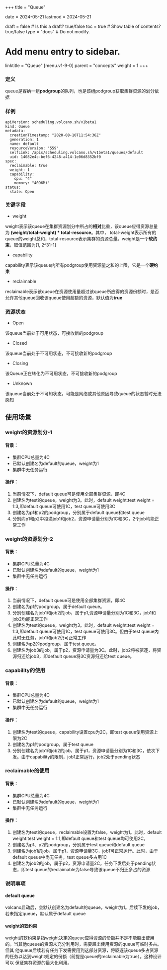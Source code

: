 +++
title =  "Queue"

date = 2024-05-21
lastmod = 2024-05-21

draft = false  # Is this a draft? true/false
toc = true  # Show table of contents? true/false
type = "docs"  # Do not modify.

# Add menu entry to sidebar.
linktitle = "Queue"
[menu.v1-9-0]
  parent = "concepts"
  weight = 1
+++

### 定义
queue是容纳一组**podgroup**的队列，也是该组podgroup获取集群资源的划分依据

### 样例
```shell
apiVersion: scheduling.volcano.sh/v1beta1
kind: Queue
metadata:
  creationTimestamp: "2020-08-10T11:54:36Z"
  generation: 1
  name: default
  resourceVersion: "559"
  selfLink: /apis/scheduling.volcano.sh/v1beta1/queues/default
  uid: 14082e4c-bef6-4248-a414-1e06d8352bf0
spec:
  reclaimable: true
  weight: 1
  capability:
    cpu: "4"
    memory: "4096Mi"
status:
  state: Open
```

### 关键字段
* weight

weight表示该queue在集群资源划分中所占的**相对**比重，该queue应得资源总量为 **(weight/total-weight) * total-resource**。其中，
total-weight表示所有的queue的weight总和，total-resource表示集群的资源总量。weight是一个**软约束**，取值范围为[1, 2^31-1]

* capability

capability表示该queue内所有podgroup使用资源量之和的上限，它是一个**硬约束**

* reclaimable

reclaimable表示该queue在资源使用量超过该queue所应得的资源份额时，是否允许其他queue回收该queue使用超额的资源，默认值为**true**

### 资源状态
* Open

该queue当前处于可用状态，可接收新的podgroup

* Closed

该queue当前处于不可用状态，不可接收新的podgroup

* Closing

该Queue正在转化为不可用状态，不可接收新的podgroup

* Unknown

该queue当前处于不可知状态，可能是网络或其他原因导致queue的状态暂时无法感知

## 使用场景
###  weight的资源划分-1

#### 背景：
* 集群CPU总量为4C
* 已默认创建名为default的queue，weight为1
*  集群中无任务运行

#### 操作：
1. 当前情况下，default queue可是使用全部集群资源，即4C
2. 创建名为test的queue，weight为3。此时，default weight:test weight = 1:3,即default queue可使用1C，test queue可使用3C
3. 创建名为p1和p2的podgroup，分别属于default queue和test queue
4. 分别向p1和p2中投递job1和job2，资源申请量分别为1C和3C，2个job均能正常工作

###  weight的资源划分-2

#### 背景：
*  集群CPU总量为4C
*  已默认创建名为default的queue，weight为1
*  集群中无任务运行

#### 操作：
1. 当前情况下，default queue可是使用全部集群资源，即4C
2. 创建名为p1的podgroup，属于default queue。
3. 分别创建名为job1和job2的job，属于p1,资源申请量分别为1C和3C，job1和job2均能正常工作
4. 创建名为test的queue，weight为3。此时，default weight:test weight = 1:3,即default queue可使用1C，test queue可使用3C。但由于test
queue内此时无任务，job1和job2仍可正常工作
5. 创建名为p2的podgroup，属于test queue。
6. 创建名为job3的job，属于p2，资源申请量为3C。此时，job2将被驱逐，将资源归还给job3，即default queue将3C资源归还给test queue。

###  capability的使用

#### 背景：
*  集群CPU总量为4C
*  已默认创建名为default的queue，weight为1
*  集群中无任务运行

#### 操作：
1. 创建名为test的queue，capability设置cpu为2C，即test queue使用资源上限为2C
2. 创建名为p1的podgroup，属于test queue
3. 分别创建名为job1和job2的job，属于p1，资源申请量分别为1C和3C，依次下发。由于capability的限制，job1正常运行，job2处于pending状态

###  reclaimable的使用

#### 背景：
*  集群CPU总量为4C
*  已默认创建名为default的queue，weight为1
*  集群中无任务运行

#### 操作：
1. 创建名为test的queue，reclaimable设置为false，weight为1。此时，default weight:test weight = 1:1,即default queue和test queue均可使用2C。
2. 创建名为p1、p2的podgroup，分别属于test queue和default queue
3. 创建名为job1的job，属于p1，资源申请量3C，job1可正常运行。此时，由于default queue中尚无任务，test queue多占用1C
4. 创建名为job2的job，属于p2，资源申请量2C，任务下发后处于pending状态，即test queue的reclaimable为false导致该queue不归还多占的资源

### 说明事项
#### default queue
volcano启动后，会默认创建名为default的queue，weight为1。后续下发的job，若未指定queue，默认属于default queue
#### weight的软约束
weight的软约束是指weight决定的queue应得资源的份额并不是不能超出使用的。当其他queue的资源未充分利用时，需要超出使用资源的queue可临时多占。但其
他queue后续若有任务下发需要用到这部分资源，将驱逐该queue多占资源的任务以达到weight规定的份额（前提是queue的reclaimable为true）。这种设计可以
保证集群资源的最大化利用。